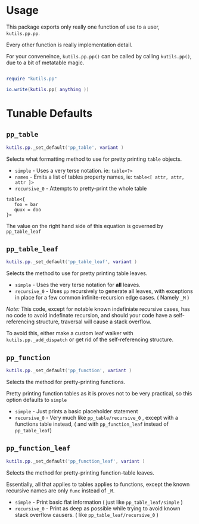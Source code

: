 Usage
======

This package exports only really one function of use to a user, `kutils.pp.pp`.

Every other function is really implementation detail.

For your conveneince, `kutils.pp.pp()` can be called by calling `kutils.pp()`, due to a bit of metatable magic.

```lua

require "kutils.pp"

io.write(kutils.pp( anything ))

```

Tunable Defaults
====

`pp_table`
----

```lua
kutils.pp._set_default('pp_table', variant )
```

Selects what formatting method to use for pretty printing `table` objects.


 * `simple` - Uses a very terse notation. ie: `table<?>`
 * `names` - Emits a list of tables property names, ie:
 `table<[ attr, attr, attr ]>`
 * `recursive_0` - Attempts to pretty-print the whole table
 ```
 table<{
 	foo = bar
	quux = doo
 }>
 ```
 The value on the right hand side of this equation is governed by `pp_table_leaf`


`pp_table_leaf`
----

```lua
kutils.pp._set_default('pp_table_leaf', variant )
```

Selects the method to use for pretty printing table leaves.

 * `simple` - Uses the very terse notation for **all** leaves.
 * `recursive_0` - Uses `pp` recursively to generate all leaves, with exceptions in place for a few common infinite-recursion edge cases. ( Namely `_M` )


*Note:* This code, except for notable known indefiniate recursive cases, has no code to avoid indefinate recursion, and should your code have a self-referencing structure, traversal will cause a stack overflow.

To avoid this, either make a custom leaf walker with `kutils.pp._add_dispatch` or get rid of the self-referencing structure.

`pp_function`
----

```lua
kutils.pp._set_default('pp_function', variant )
```

Selects the method for pretty-printing functions.

Pretty printing function tables as it is proves not to be very practical, so this option defaults to `simple`

 * `simple` - Just prints a basic placeholder statement
 * `recursive_0` - Very much like `pp_table/recursive_0` , except with a functions table instead, ( and with `pp_function_leaf` instead of `pp_table_leaf`)


`pp_function_leaf`
----

```lua
kutils.pp._set_default('pp_function_leaf', variant )
```

Selects the method for pretty-printing function-table leaves.

Essentially, all that applies to tables applies to functions, except the known recursive names are only `func` instead of `_M`.

 * `simple` - Print basic flat information ( just like `pp_table_leaf/simple` )
 * `recursive_0` - Print as deep as possible while trying to avoid known stack overflow causers. ( like `pp_table_leaf/recursive_0` )


